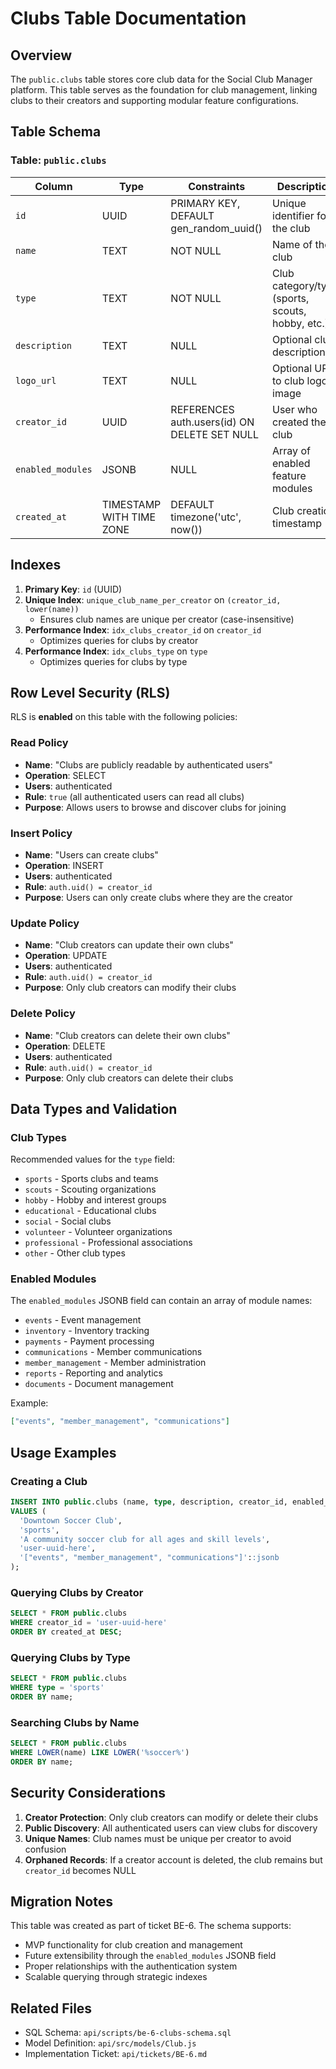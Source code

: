 # Clubs Table Documentation

## Overview

The `public.clubs` table stores core club data for the Social Club Manager platform. This table serves as the foundation for club management, linking clubs to their creators and supporting modular feature configurations.

## Table Schema

### Table: `public.clubs`

| Column | Type | Constraints | Description |
|--------|------|-------------|-------------|
| `id` | UUID | PRIMARY KEY, DEFAULT gen_random_uuid() | Unique identifier for the club |
| `name` | TEXT | NOT NULL | Name of the club |
| `type` | TEXT | NOT NULL | Club category/type (sports, scouts, hobby, etc.) |
| `description` | TEXT | NULL | Optional club description |
| `logo_url` | TEXT | NULL | Optional URL to club logo image |
| `creator_id` | UUID | REFERENCES auth.users(id) ON DELETE SET NULL | User who created the club |
| `enabled_modules` | JSONB | NULL | Array of enabled feature modules |
| `created_at` | TIMESTAMP WITH TIME ZONE | DEFAULT timezone('utc', now()) | Club creation timestamp |

## Indexes

1. **Primary Key**: `id` (UUID)
2. **Unique Index**: `unique_club_name_per_creator` on `(creator_id, lower(name))`
   - Ensures club names are unique per creator (case-insensitive)
3. **Performance Index**: `idx_clubs_creator_id` on `creator_id`
   - Optimizes queries for clubs by creator
4. **Performance Index**: `idx_clubs_type` on `type`
   - Optimizes queries for clubs by type

## Row Level Security (RLS)

RLS is **enabled** on this table with the following policies:

### Read Policy
- **Name**: "Clubs are publicly readable by authenticated users"
- **Operation**: SELECT
- **Users**: authenticated
- **Rule**: `true` (all authenticated users can read all clubs)
- **Purpose**: Allows users to browse and discover clubs for joining

### Insert Policy
- **Name**: "Users can create clubs"
- **Operation**: INSERT
- **Users**: authenticated
- **Rule**: `auth.uid() = creator_id`
- **Purpose**: Users can only create clubs where they are the creator

### Update Policy
- **Name**: "Club creators can update their own clubs"
- **Operation**: UPDATE
- **Users**: authenticated
- **Rule**: `auth.uid() = creator_id`
- **Purpose**: Only club creators can modify their clubs

### Delete Policy
- **Name**: "Club creators can delete their own clubs"
- **Operation**: DELETE
- **Users**: authenticated
- **Rule**: `auth.uid() = creator_id`
- **Purpose**: Only club creators can delete their clubs

## Data Types and Validation

### Club Types
Recommended values for the `type` field:
- `sports` - Sports clubs and teams
- `scouts` - Scouting organizations
- `hobby` - Hobby and interest groups
- `educational` - Educational clubs
- `social` - Social clubs
- `volunteer` - Volunteer organizations
- `professional` - Professional associations
- `other` - Other club types

### Enabled Modules
The `enabled_modules` JSONB field can contain an array of module names:
- `events` - Event management
- `inventory` - Inventory tracking
- `payments` - Payment processing
- `communications` - Member communications
- `member_management` - Member administration
- `reports` - Reporting and analytics
- `documents` - Document management

Example:
```json
["events", "member_management", "communications"]
```

## Usage Examples

### Creating a Club
```sql
INSERT INTO public.clubs (name, type, description, creator_id, enabled_modules)
VALUES (
  'Downtown Soccer Club',
  'sports',
  'A community soccer club for all ages and skill levels',
  'user-uuid-here',
  '["events", "member_management", "communications"]'::jsonb
);
```

### Querying Clubs by Creator
```sql
SELECT * FROM public.clubs 
WHERE creator_id = 'user-uuid-here'
ORDER BY created_at DESC;
```

### Querying Clubs by Type
```sql
SELECT * FROM public.clubs 
WHERE type = 'sports'
ORDER BY name;
```

### Searching Clubs by Name
```sql
SELECT * FROM public.clubs 
WHERE LOWER(name) LIKE LOWER('%soccer%')
ORDER BY name;
```

## Security Considerations

1. **Creator Protection**: Only club creators can modify or delete their clubs
2. **Public Discovery**: All authenticated users can view clubs for discovery
3. **Unique Names**: Club names must be unique per creator to avoid confusion
4. **Orphaned Records**: If a creator account is deleted, the club remains but `creator_id` becomes NULL

## Migration Notes

This table was created as part of ticket BE-6. The schema supports:
- MVP functionality for club creation and management
- Future extensibility through the `enabled_modules` JSONB field
- Proper relationships with the authentication system
- Scalable querying through strategic indexes

## Related Files

- SQL Schema: `api/scripts/be-6-clubs-schema.sql`
- Model Definition: `api/src/models/Club.js`
- Implementation Ticket: `api/tickets/BE-6.md`
